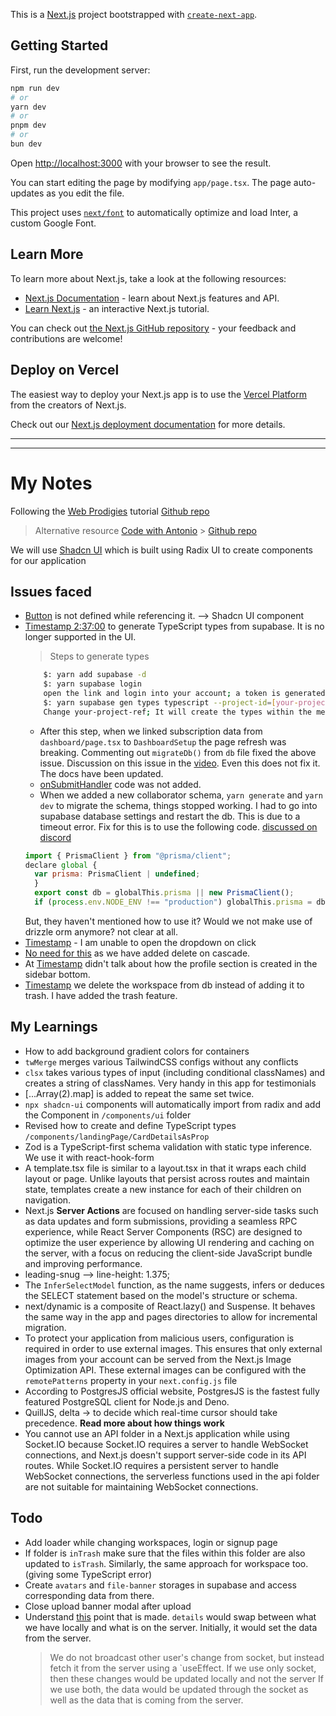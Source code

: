 This is a [Next.js](https://nextjs.org/) project bootstrapped with [`create-next-app`](https://github.com/vercel/next.js/tree/canary/packages/create-next-app).

## Getting Started

First, run the development server:

```bash
npm run dev
# or
yarn dev
# or
pnpm dev
# or
bun dev
```

Open [http://localhost:3000](http://localhost:3000) with your browser to see the result.

You can start editing the page by modifying `app/page.tsx`. The page auto-updates as you edit the file.

This project uses [`next/font`](https://nextjs.org/docs/basic-features/font-optimization) to automatically optimize and load Inter, a custom Google Font.

## Learn More

To learn more about Next.js, take a look at the following resources:

- [Next.js Documentation](https://nextjs.org/docs) - learn about Next.js features and API.
- [Learn Next.js](https://nextjs.org/learn) - an interactive Next.js tutorial.

You can check out [the Next.js GitHub repository](https://github.com/vercel/next.js/) - your feedback and contributions are welcome!

## Deploy on Vercel

The easiest way to deploy your Next.js app is to use the [Vercel Platform](https://vercel.com/new?utm_medium=default-template&filter=next.js&utm_source=create-next-app&utm_campaign=create-next-app-readme) from the creators of Next.js.

Check out our [Next.js deployment documentation](https://nextjs.org/docs/deployment) for more details.

---

---

# My Notes

Following the [Web Prodigies](https://www.youtube.com/watch?v=A3l6YYkXzzg) tutorial
[Github repo](https://github.com/webprodigies/webprodigies-cypress/tree/main)

> Alternative resource
> [Code with Antonio](https://www.youtube.com/watch?v=0OaDyjB9Ib8) > [Github repo](https://github.com/AntonioErdeljac/notion-clone-tutorial)

We will use [Shadcn UI](https://ui.shadcn.com/) which is built using Radix UI to create components for our application

## Issues faced

- [Button](https://youtu.be/A3l6YYkXzzg?t=2585) is not defined while referencing it. --> Shadcn UI component
- [Timestamp 2:37:00](https://youtu.be/A3l6YYkXzzg?t=9428) to generate TypeScript types from supabase. It is no longer supported in the UI.
  > Steps to generate types
  ```bash
      $: yarn add supabase -d
      $: yarn supabase login
      open the link and login into your account; a token is generated
      $: yarn supabase gen types typescript --project-id=[your-project-ref] --schema=storage,public > src/lib/supabase/supabase.types.ts
      Change your-project-ref; It will create the types within the mentioned file
  ```
  - After this step, when we linked subscription data from `dashboard/page.tsx` to `DashboardSetup` the page refresh was breaking.
    Commenting out `migrateDb()` from `db` file fixed the above issue. Discussion on this issue in the [video](https://youtu.be/A3l6YYkXzzg?t=17685). Even this does not fix it. The docs have been updated.
  - [onSubmitHandler](https://youtu.be/A3l6YYkXzzg?t=10646) code was not added.
  - When we added a new collaborator schema, `yarn generate` and `yarn dev` to migrate the schema, things stopped working. I had to go into supabase database settings and restart the db. This is due to a timeout error. Fix for this is to use the following code. [discussed on discord](https://discord.com/channels/1073369006272172123/1187303494781247518)
  ```js
  import { PrismaClient } from "@prisma/client";
  declare global {
    var prisma: PrismaClient | undefined;
    }
    export const db = globalThis.prisma || new PrismaClient();
    if (process.env.NODE_ENV !== "production") globalThis.prisma = db;
  ```
  But, they haven't mentioned how to use it? Would we not make use of drizzle orm anymore? not clear at all.
- [Timestamp](https://youtu.be/A3l6YYkXzzg?t=14236) - I am unable to open the dropdown on click
- [No need for this](https://youtu.be/A3l6YYkXzzg?t=16223) as we have added delete on cascade.
- At [Timestamp](https://youtu.be/A3l6YYkXzzg?t=22405) didn't talk about how the profile section is created in the sidebar bottom.
- [Timestamp](https://youtu.be/A3l6YYkXzzg?t=25582) we delete the workspace from db instead of adding it to trash. I have added the trash feature.

## My Learnings

- How to add background gradient colors for containers
- `twMerge` merges various TailwindCSS configs without any conflicts
- `clsx` takes various types of input (including conditional classNames) and creates a string of classNames. Very handy in this app for testimonials
- [...Array(2).map] is added to repeat the same set twice.
- `npx shadcn-ui` components will automatically import from radix and add the Component in `/components/ui` folder
- Revised how to create and define TypeScript types `/components/landingPage/CardDetailsAsProp`
- Zod is a TypeScript-first schema validation with static type inference. We use it with react-hook-form
- A template.tsx file is similar to a layout.tsx in that it wraps each child layout or page. Unlike layouts that persist across routes and maintain state, templates create a new instance for each of their children on navigation.
- Next.js **Server Actions** are focused on handling server-side tasks such as data updates and form submissions, providing a seamless RPC experience, while React Server Components (RSC) are designed to optimize the user experience by allowing UI rendering and caching on the server, with a focus on reducing the client-side JavaScript bundle and improving performance.
- leading-snug --> line-height: 1.375;
- The `InferSelectModel` function, as the name suggests, infers or deduces the SELECT statement based on the model's structure or schema.
- next/dynamic is a composite of React.lazy() and Suspense. It behaves the same way in the app and pages directories to allow for incremental migration.
- To protect your application from malicious users, configuration is required in order to use external images. This ensures that only external images from your account can be served from the Next.js Image Optimization API. These external images can be configured with the `remotePatterns` property in your `next.config.js` file
- According to PostgresJS official website, PostgresJS is the fastest fully featured PostgreSQL client for Node.js and Deno.
- QuillJS, delta -> to decide which real-time cursor should take precedence. **Read more about how things work**
- You cannot use an API folder in a Next.js application while using Socket.IO because Socket.IO requires a server to handle WebSocket connections, and Next.js doesn't support server-side code in its API routes. While Socket.IO requires a persistent server to handle WebSocket connections, the serverless functions used in the api folder are not suitable for maintaining WebSocket connections.

## Todo

- Add loader while changing workspaces, login or signup page
- If folder is `inTrash` make sure that the files within this folder are also updated to `isTrash`. Similarly, the same approach for workspace too. (giving some TypeScript error)
- Create `avatars` and `file-banner` storages in supabase and access corresponding data from there.
- Close upload banner modal after upload
- Understand [this](https://youtu.be/A3l6YYkXzzg?t=31556) point that is made. `details` would swap between what we have locally and what is on the server. Initially, it would set the data from the server.
  > We do not broadcast other user's change from socket, but instead fetch it from the server using a `useEffect.
  > If we use only socket, then these changes would be updated locally and not the server
  > If we use both, the data would be updated through the socket as well as the data that is coming from the server.
